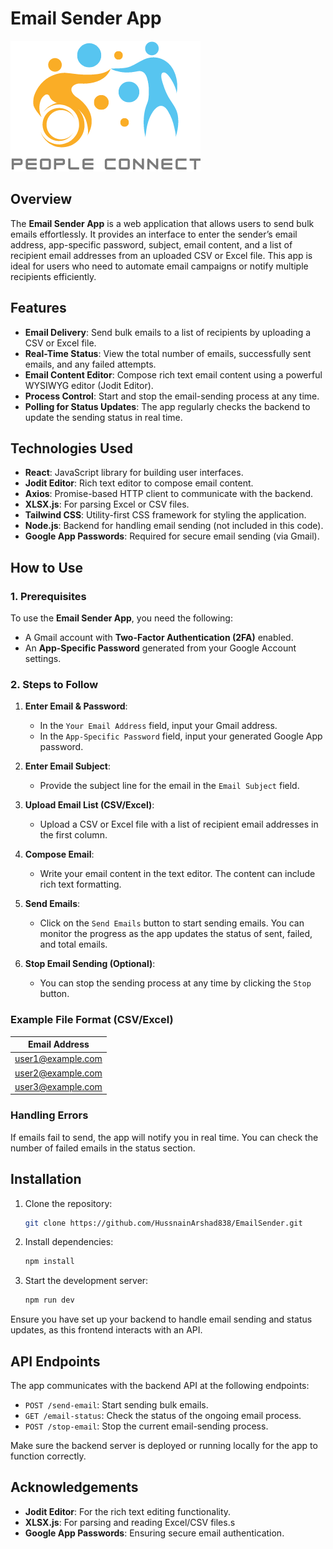 # Email Sender App

![Logo](./public/peopleConnect.png)

## Overview

The **Email Sender App** is a web application that allows users to send bulk emails effortlessly. It provides an interface to enter the sender’s email address, app-specific password, subject, email content, and a list of recipient email addresses from an uploaded CSV or Excel file. This app is ideal for users who need to automate email campaigns or notify multiple recipients efficiently.

## Features

- **Email Delivery**: Send bulk emails to a list of recipients by uploading a CSV or Excel file.
- **Real-Time Status**: View the total number of emails, successfully sent emails, and any failed attempts.
- **Email Content Editor**: Compose rich text email content using a powerful WYSIWYG editor (Jodit Editor).
- **Process Control**: Start and stop the email-sending process at any time.
- **Polling for Status Updates**: The app regularly checks the backend to update the sending status in real time.

## Technologies Used

- **React**: JavaScript library for building user interfaces.
- **Jodit Editor**: Rich text editor to compose email content.
- **Axios**: Promise-based HTTP client to communicate with the backend.
- **XLSX.js**: For parsing Excel or CSV files.
- **Tailwind CSS**: Utility-first CSS framework for styling the application.
- **Node.js**: Backend for handling email sending (not included in this code).
- **Google App Passwords**: Required for secure email sending (via Gmail).

## How to Use

### 1. Prerequisites

To use the **Email Sender App**, you need the following:

- A Gmail account with **Two-Factor Authentication (2FA)** enabled.
- An **App-Specific Password** generated from your Google Account settings.

### 2. Steps to Follow

1. **Enter Email & Password**:
   - In the `Your Email Address` field, input your Gmail address.
   - In the `App-Specific Password` field, input your generated Google App password.
2. **Enter Email Subject**:

   - Provide the subject line for the email in the `Email Subject` field.

3. **Upload Email List (CSV/Excel)**:

   - Upload a CSV or Excel file with a list of recipient email addresses in the first column.

4. **Compose Email**:

   - Write your email content in the text editor. The content can include rich text formatting.

5. **Send Emails**:

   - Click on the `Send Emails` button to start sending emails. You can monitor the progress as the app updates the status of sent, failed, and total emails.

6. **Stop Email Sending (Optional)**:
   - You can stop the sending process at any time by clicking the `Stop` button.

### Example File Format (CSV/Excel)

| Email Address     |
| ----------------- |
| user1@example.com |
| user2@example.com |
| user3@example.com |

### Handling Errors

If emails fail to send, the app will notify you in real time. You can check the number of failed emails in the status section.

## Installation

1. Clone the repository:
   ```bash
   git clone https://github.com/HussnainArshad838/EmailSender.git
   ```
2. Install dependencies:
   ```bash
   npm install
   ```
3. Start the development server:
   ```bash
   npm run dev
   ```

Ensure you have set up your backend to handle email sending and status updates, as this frontend interacts with an API.

## API Endpoints

The app communicates with the backend API at the following endpoints:

- `POST /send-email`: Start sending bulk emails.
- `GET /email-status`: Check the status of the ongoing email process.
- `POST /stop-email`: Stop the current email-sending process.

Make sure the backend server is deployed or running locally for the app to function correctly.

## Acknowledgements

- **Jodit Editor**: For the rich text editing functionality.
- **XLSX.js**: For parsing and reading Excel/CSV files.s
- **Google App Passwords**: Ensuring secure email authentication.
